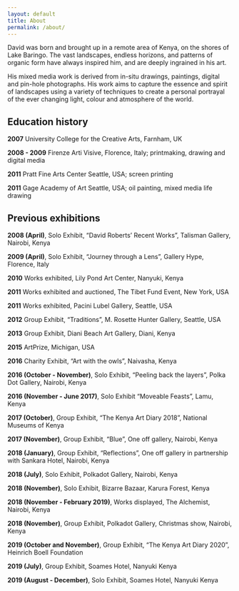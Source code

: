 ```yaml
---
layout: default
title: About
permalink: /about/
---
```


David was born and brought up in a remote area of Kenya, on the shores of Lake Baringo. The vast landscapes, endless horizons, and patterns of organic form have always inspired him, and are deeply ingrained in his art.

His mixed media work is derived from in-situ drawings, paintings, digital and pin-hole photographs. His work aims to capture the essence and spirit of landscapes using a variety of techniques to create a personal portrayal of the ever changing light, colour and atmosphere of the world.

## Education history

__2007__ University College for the Creative Arts, Farnham, UK

__2008 - 2009__ Firenze Arti Visive, Florence, Italy; printmaking, drawing and digital media

__2011__ Pratt Fine Arts Center Seattle, USA; screen printing

__2011__ Gage Academy of Art Seattle, USA; oil painting, mixed media life drawing

## Previous exhibitions

__2008 (April)__, Solo Exhibit, “David Roberts’ Recent Works”, Talisman Gallery, Nairobi, Kenya

__2009 (April)__, Solo Exhibit, “Journey through a Lens”, Gallery Hype, Florence, Italy

__2010__ Works exhibited, Lily Pond Art Center, Nanyuki, Kenya

__2011__ Works exhibited and auctioned, The Tibet Fund Event, New York, USA

__2011__ Works exhibited, Pacini Lubel Gallery, Seattle, USA

__2012__ Group Exhibit, “Traditions”, M. Rosette Hunter Gallery, Seattle, USA

__2013__ Group Exhibit, Diani Beach Art Gallery, Diani, Kenya

__2015__ ArtPrize, Michigan, USA

__2016__ Charity Exhibit, “Art with the owls”, Naivasha, Kenya

__2016 (October - November)__, Solo Exhibit, “Peeling back the layers”, Polka Dot Gallery, Nairobi, Kenya

__2016 (November - June 2017)__, Solo Exhibit “Moveable Feasts”, Lamu, Kenya

__2017 (October)__,  Group Exhibit, “The Kenya Art Diary 2018”, National Museums of Kenya

__2017 (November)__, Group Exhibit, “Blue”, One off gallery, Nairobi, Kenya

__2018 (January)__, Group Exhibit, “Reflections”, One off gallery in partnership with Sankara Hotel, Nairobi, Kenya

__2018 (July)__, Solo Exhibit, Polkadot Gallery, Nairobi, Kenya

__2018 (November)__, Solo Exhibit, Bizarre Bazaar, Karura Forest, Kenya

__2018 (November - February 2019)__, Works displayed, The Alchemist, Nairobi, Kenya

__2018 (November)__, Group Exhibit, Polkadot Gallery, Christmas show, Nairobi, Kenya

__2019 (October and November)__, Group Exhibit, “The Kenya Art Diary 2020”, Heinrich Boell Foundation

__2019 (July)__, Group Exhibit, Soames Hotel, Nanyuki Kenya

__2019 (August - December)__, Solo Exhibit, Soames Hotel, Nanyuki Kenya

